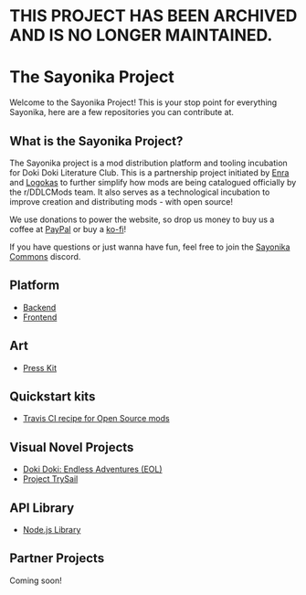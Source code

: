 # THIS PROJECT HAS BEEN ARCHIVED AND IS NO LONGER MAINTAINED.

# The Sayonika Project

Welcome to the Sayonika Project! This is your stop point for everything Sayonika, here are a few repositories you can contribute at.

## What is the Sayonika Project?

The Sayonika project is a mod distribution platform and tooling incubation for Doki Doki Literature Club. This is a partnership
project initiated by [Enra](https://github.com/sr229) and [Logokas](https://reddit.com/u/Logokas) to further simplify how mods
are being catalogued officially by the r/DDLCMods team. It also serves as a technological incubation to improve creation and
distributing mods - with open source!


We use donations to power the website, so drop us money to buy us a coffee at [PayPal](https://paypal.me/chinodesuuu) or buy a [ko-fi](https://ko-fi.com/capuccino)!


If you have questions or just wanna have fun, feel free to join the [Sayonika Commons](https://discord.gg/sGUkGc8) discord.

## Platform

- [Backend](https://github.com/Sayo-nika/Backend)
- [Frontend](https://github.com/Sayo-nika/Frontend)

## Art

- [Press Kit](https://github.com/Sayo-nika/Press)

## Quickstart kits

- [Travis CI recipe for Open Source mods](https://github.com/Sayo-nika/quickstart-oss)

## Visual Novel Projects

- [Doki Doki: Endless Adventures (EOL)](https://github.com/Sayo-nika/BraveSail)
- [Project TrySail](#)

## API Library

- [Node.js Library](https://github.com/Sayo-nika/Terra)

## Partner Projects

Coming soon!
